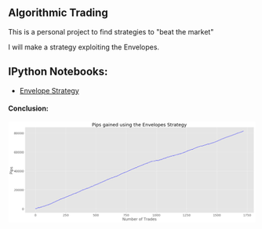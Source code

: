## Algorithmic Trading

This is a personal project to find strategies to "beat the market"

I will make a strategy exploiting the Envelopes.

## IPython Notebooks:

- [Envelope Strategy](https://nbviewer.jupyter.org/github/vorsatti/Algo-Trading/blob/master/Envelope%20Strategy%20on%20OANDA.ipyn)

#### Conclusion:
![pips_gained_envelopes.png](pips_gained_envelopes.png)
